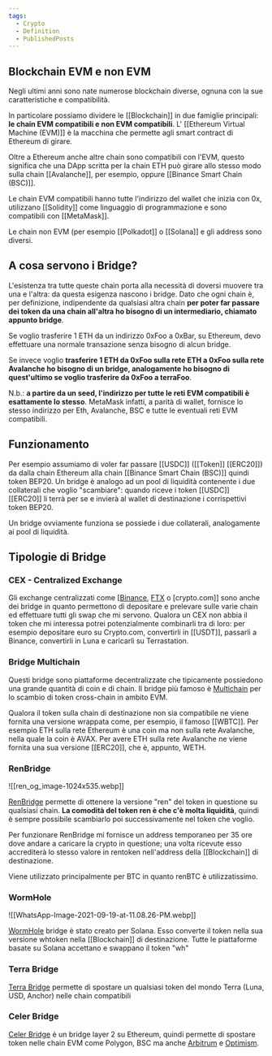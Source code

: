 ```yaml
---
tags:
  - Crypto
  - Definition
  - PublishedPosts
---
```



## Blockchain EVM e non EVM

Negli ultimi anni sono nate numerose blockchain diverse, ognuna con la sue caratteristiche e compatibilità.

In particolare possiamo dividere le [[Blockchain]] in due famiglie principali: **le chain EVM compatibili e non EVM compatibili**. L' [[Ethereum Virtual Machine (EVM)]] è la macchina che permette agli smart contract di Ethereum di girare.

Oltre a Ethereum anche altre chain sono compatibili con l'EVM, questo significa che una DApp scritta per la chain ETH può girare allo stesso modo sulla chain [[Avalanche]], per esempio, oppure [[Binance Smart Chain (BSC)]].

Le chain EVM compatibili hanno tutte l'indirizzo del wallet che inizia con 0x, utilizzano [[Solidity]] come linguaggio di programmazione e sono compatibili con [[MetaMask]].

Le chain non EVM (per esempio [[Polkadot]] o [[Solana]] e gli address sono diversi.

## A cosa servono i Bridge?

L'esistenza tra tutte queste chain porta alla necessità di doversi muovere tra una e l'altra: da questa esigenza nascono i bridge. Dato che ogni chain è, per definizione, indipendente da qualsiasi altra chain **per poter far passare dei token da una chain all'altra ho bisogno di un intermediario, chiamato appunto bridge**.

Se voglio trasferire 1 ETH da un indirizzo 0xFoo a 0xBar, su Ethereum, devo effettuare una normale transazione senza bisogno di alcun bridge.

Se invece voglio **trasferire 1 ETH da 0xFoo sulla rete ETH a 0xFoo sulla rete Avalanche ho bisogno di un bridge, analogamente ho bisogno di quest'ultimo se voglio trasferire da 0xFoo a terraFoo**.

N.b.: **a partire da un seed, l'indirizzo per tutte le reti EVM compatibili è esattamente lo stesso**. MetaMask infatti, a parità di wallet, fornisce lo stesso indirizzo per Eth, Avalanche, BSC e tutte le eventuali reti EVM compatibili.

## Funzionamento

Per esempio assumiamo di voler far passare [[USDC]] ([[Token]] [[ERC20]]) da dalla chain Ethereum alla chain [[Binance Smart Chain (BSC)]] quindi token BEP20. Un bridge è analogo ad un pool di liquidità contenente i due collaterali che voglio "scambiare": quando riceve i token [[USDC]] [[ERC20]] li terrà per se e invierà al wallet di destinazione i corrispettivi token BEP20.

Un bridge ovviamente funziona se possiede i due collaterali, analogamente ai pool di liquidità.

## Tipologie di Bridge

### CEX - Centralized Exchange

Gli exchange centralizzati come [[Binance](https://codicepragmatico.it/crypto/appunti-su-bnb-e-binance/), [FTX](https://ftx.com/it) o [crypto.com]] sono anche dei bridge in quanto permettono di depositare e prelevare sulle varie chain ed effettuare tutti gli swap che mi servono. Qualora un CEX non abbia il token che mi interessa potrei potenzialmente combinarli tra di loro: per esempio depositare euro su Crypto.com, convertirli in [[USDT]], passarli a Binance, convertirli in Luna e caricarli su Terrastation.

### Bridge Multichain

Questi bridge sono piattaforme decentralizzate che tipicamente possiedono una grande quantità di coin e di chain. Il bridge più famoso è [Multichain](https://app.multichain.org/) per lo scambio di token cross-chain in ambito EVM.

Qualora il token sulla chain di destinazione non sia compatibile ne viene fornita una versione wrappata come, per esempio, il famoso [[WBTC]]. Per esempio ETH sulla rete Ethereum è una coin ma non sulla rete Avalanche, nella quale la coin è AVAX. Per avere ETH sulla rete Avalanche ne viene fornita una sua versione [[ERC20]], che è, appunto, WETH.

### RenBridge

![[ren_og_image-1024x535.webp]]

[RenBridge](https://bridge.renproject.io/) permette di ottenere la versione "ren" del token in questione su qualsiasi chain. **La comodità del token ren è che c'è molta liquidità**, quindi è sempre possibile scambiarlo poi successivamente nel token che voglio.

Per funzionare RenBridge mi fornisce un address temporaneo per 35 ore dove andare a caricare la crypto in questione; una volta ricevute esso accrediterà lo stesso valore in rentoken nell'address della [[Blockchain]] di destinazione.

Viene utilizzato principalmente per BTC in quanto renBTC è utilizzatissimo.

### WormHole

![[WhatsApp-Image-2021-09-19-at-11.08.26-PM.webp]]

[WormHole](https://wormholebridge.com/) bridge è stato creato per Solana. Esso converte il token nella sua versione whtoken nella [[Blockchain]] di destinazione. Tutte le piattaforme basate su Solana accettano e swappano il token "wh"

### Terra Bridge

[Terra Bridge](https://bridge.terra.money/) permette di spostare un qualsiasi token del mondo Terra (Luna, USD, Anchor) nelle chain compatibili

### Celer Bridge

[Celer Bridge](https://cbridge.celer.network/#/transfer) è un bridge layer 2 su Ethereum, quindi permette di spostare token nelle chain EVM come Polygon, BSC ma anche [Arbitrum](https://bridge.arbitrum.io/) e [Optimism](https://www.optimism.io/).
